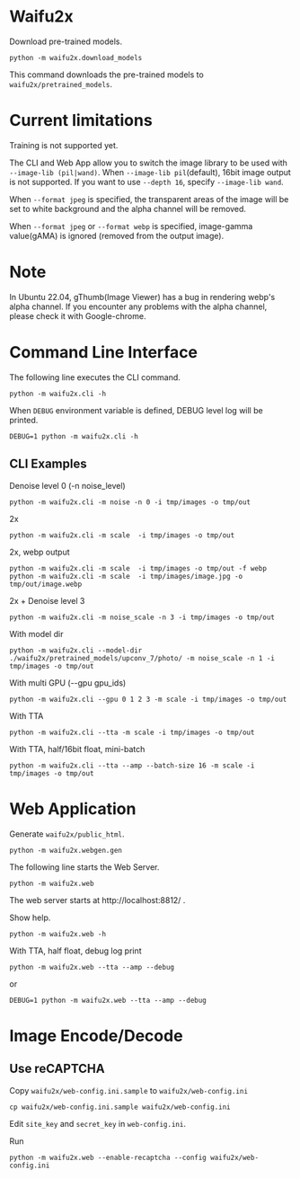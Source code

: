 # Waifu2x

Download pre-trained models.
```
python -m waifu2x.download_models
```
This command downloads the pre-trained models to `waifu2x/pretrained_models`.

# Current limitations

Training is not supported yet.

The CLI and Web App allow you to switch the image library to be used with `--image-lib (pil|wand)`. When `--image-lib pil`(default), 16bit image output is not supported. If you want to use `--depth 16`, specify `--image-lib wand`.

When `--format jpeg` is specified, the transparent areas of the image will be set to white background and the alpha channel will be removed.

When `--format jpeg` or `--format webp` is specified, image-gamma value(gAMA) is ignored (removed from the output image).

# Note

In Ubuntu 22.04, gThumb(Image Viewer) has a bug in rendering webp's alpha channel. If you encounter any problems with the alpha channel, please check it with Google-chrome.

# Command Line Interface

The following line executes the CLI command.
```
python -m waifu2x.cli -h
```

When `DEBUG` environment variable is defined, DEBUG level log will be printed.
```
DEBUG=1 python -m waifu2x.cli -h
```

## CLI Examples

Denoise level 0 (-n noise_level)
```
python -m waifu2x.cli -m noise -n 0 -i tmp/images -o tmp/out
```


2x
```
python -m waifu2x.cli -m scale  -i tmp/images -o tmp/out
```

2x, webp output
```
python -m waifu2x.cli -m scale  -i tmp/images -o tmp/out -f webp
python -m waifu2x.cli -m scale  -i tmp/images/image.jpg -o tmp/out/image.webp
```

2x + Denoise level 3
```
python -m waifu2x.cli -m noise_scale -n 3 -i tmp/images -o tmp/out
```


With model dir
```
python -m waifu2x.cli --model-dir ./waifu2x/pretrained_models/upconv_7/photo/ -m noise_scale -n 1 -i tmp/images -o tmp/out
```

With multi GPU (--gpu gpu_ids)
```
python -m waifu2x.cli --gpu 0 1 2 3 -m scale -i tmp/images -o tmp/out
```

With TTA
```
python -m waifu2x.cli --tta -m scale -i tmp/images -o tmp/out
```

With TTA, half/16bit float, mini-batch
```
python -m waifu2x.cli --tta --amp --batch-size 16 -m scale -i tmp/images -o tmp/out
```

# Web Application

Generate `waifu2x/public_html`.
```
python -m waifu2x.webgen.gen
```

The following line starts the Web Server.
```
python -m waifu2x.web
```
The web server starts at http://localhost:8812/ .

Show help.
```
python -m waifu2x.web -h
```

With TTA, half float, debug log print
```
python -m waifu2x.web --tta --amp --debug
```
or
```
DEBUG=1 python -m waifu2x.web --tta --amp --debug
```

# Image Encode/Decode

## Use reCAPTCHA

Copy `waifu2x/web-config.ini.sample` to `waifu2x/web-config.ini`
```
cp waifu2x/web-config.ini.sample waifu2x/web-config.ini
```

Edit `site_key` and `secret_key` in `web-config.ini`.

Run
```
python -m waifu2x.web --enable-recaptcha --config waifu2x/web-config.ini
```
